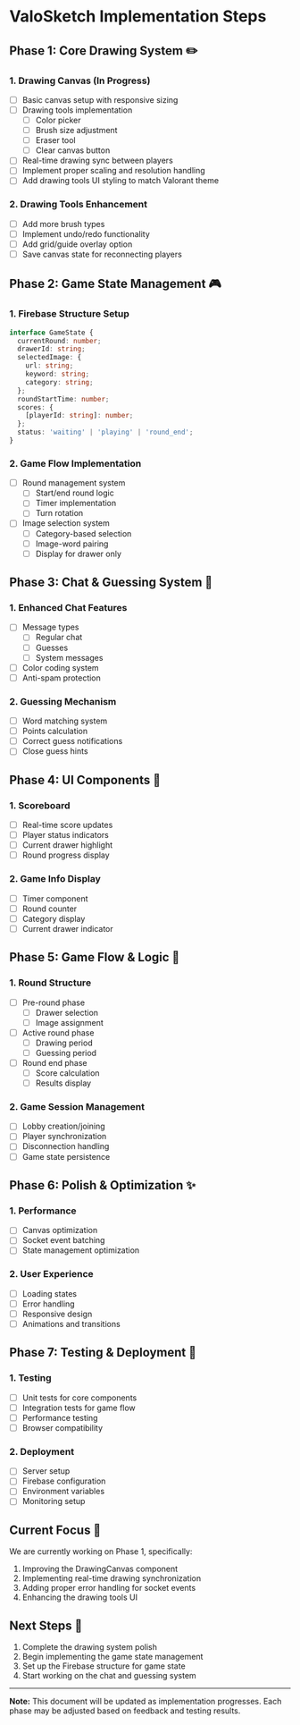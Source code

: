# ValoSketch Implementation Steps

## Phase 1: Core Drawing System ✏️
### 1. Drawing Canvas (In Progress)
- [ ] Basic canvas setup with responsive sizing
- [ ] Drawing tools implementation
  - [ ] Color picker
  - [ ] Brush size adjustment
  - [ ] Eraser tool
  - [ ] Clear canvas button
- [ ] Real-time drawing sync between players
- [ ] Implement proper scaling and resolution handling
- [ ] Add drawing tools UI styling to match Valorant theme

### 2. Drawing Tools Enhancement
- [ ] Add more brush types
- [ ] Implement undo/redo functionality
- [ ] Add grid/guide overlay option
- [ ] Save canvas state for reconnecting players

## Phase 2: Game State Management 🎮
### 1. Firebase Structure Setup
```typescript
interface GameState {
  currentRound: number;
  drawerId: string;
  selectedImage: {
    url: string;
    keyword: string;
    category: string;
  };
  roundStartTime: number;
  scores: {
    [playerId: string]: number;
  };
  status: 'waiting' | 'playing' | 'round_end';
}
```

### 2. Game Flow Implementation
- [ ] Round management system
  - [ ] Start/end round logic
  - [ ] Timer implementation
  - [ ] Turn rotation
- [ ] Image selection system
  - [ ] Category-based selection
  - [ ] Image-word pairing
  - [ ] Display for drawer only

## Phase 3: Chat & Guessing System 💭
### 1. Enhanced Chat Features
- [ ] Message types
  - [ ] Regular chat
  - [ ] Guesses
  - [ ] System messages
- [ ] Color coding system
- [ ] Anti-spam protection

### 2. Guessing Mechanism
- [ ] Word matching system
- [ ] Points calculation
- [ ] Correct guess notifications
- [ ] Close guess hints

## Phase 4: UI Components 🎨
### 1. Scoreboard
- [ ] Real-time score updates
- [ ] Player status indicators
- [ ] Current drawer highlight
- [ ] Round progress display

### 2. Game Info Display
- [ ] Timer component
- [ ] Round counter
- [ ] Category display
- [ ] Current drawer indicator

## Phase 5: Game Flow & Logic 🔄
### 1. Round Structure
- [ ] Pre-round phase
  - [ ] Drawer selection
  - [ ] Image assignment
- [ ] Active round phase
  - [ ] Drawing period
  - [ ] Guessing period
- [ ] Round end phase
  - [ ] Score calculation
  - [ ] Results display

### 2. Game Session Management
- [ ] Lobby creation/joining
- [ ] Player synchronization
- [ ] Disconnection handling
- [ ] Game state persistence

## Phase 6: Polish & Optimization ✨
### 1. Performance
- [ ] Canvas optimization
- [ ] Socket event batching
- [ ] State management optimization

### 2. User Experience
- [ ] Loading states
- [ ] Error handling
- [ ] Responsive design
- [ ] Animations and transitions

## Phase 7: Testing & Deployment 🚀
### 1. Testing
- [ ] Unit tests for core components
- [ ] Integration tests for game flow
- [ ] Performance testing
- [ ] Browser compatibility

### 2. Deployment
- [ ] Server setup
- [ ] Firebase configuration
- [ ] Environment variables
- [ ] Monitoring setup

## Current Focus 🎯
We are currently working on Phase 1, specifically:
1. Improving the DrawingCanvas component
2. Implementing real-time drawing synchronization
3. Adding proper error handling for socket events
4. Enhancing the drawing tools UI

## Next Steps 👣
1. Complete the drawing system polish
2. Begin implementing the game state management
3. Set up the Firebase structure for game state
4. Start working on the chat and guessing system

---

**Note:** This document will be updated as implementation progresses. Each phase may be adjusted based on feedback and testing results. 